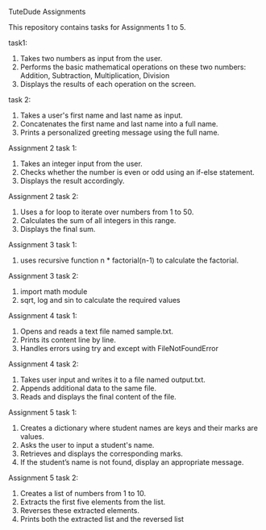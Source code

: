 TuteDude Assignments 

This repository contains tasks for Assignments 1 to 5.

task1: 
1. Takes two numbers as input from the user.
2.  Performs the basic mathematical operations on these two numbers:
Addition, Subtraction, Multiplication, Division
3.  Displays the results of each operation on the screen.

task 2:
1.  Takes a user's first name and last name as input.
2.  Concatenates the first name and last name into a full name.
3.  Prints a personalized greeting message using the full name.

Assignment 2 task 1:
1. Takes an integer input from the user.
2. 	Checks whether the number is even or odd using an if-else statement.
3. 	Displays the result accordingly.

Assignment 2 task 2:
1.   Uses a for loop to iterate over numbers from 1 to 50.
2.   Calculates the sum of all integers in this range.
3.   Displays the final sum.

Assignment 3 task 1:
1.  uses recursive function n * factorial(n-1) to calculate the factorial.

Assignment 3 task 2:
1.  import math module
2.  sqrt, log and sin to calculate the required values 

Assignment 4 task 1:
1.  Opens and reads a text file named sample.txt.
2.   Prints its content line by line.
3.   Handles errors using try and except with FileNotFoundError

Assignment 4 task 2:
1.  Takes user input and writes it to a file named output.txt.
2.  Appends additional data to the same file.
3.  Reads and displays the final content of the file.

Assignment 5 task 1:
1.   Creates a dictionary where student names are keys and their marks are values.
2.   Asks the user to input a student's name.
3.   Retrieves and displays the corresponding marks.
4.   If the student’s name is not found, display an appropriate message.

Assignment 5 task 2:
1.   Creates a list of numbers from 1 to 10.
2.   Extracts the first five elements from the list.
3.   Reverses these extracted elements.
4.   Prints both the extracted list and the reversed list




